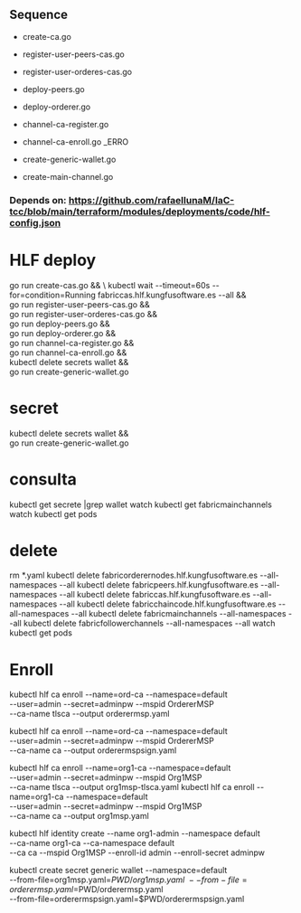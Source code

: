 ## Sequence

* create-ca.go
* register-user-peers-cas.go
* register-user-orderes-cas.go
* deploy-peers.go
* deploy-orderer.go
* channel-ca-register.go

* channel-ca-enroll.go _ERRO 
* create-generic-wallet.go
* create-main-channel.go

### Depends on: https://github.com/rafaellunaM/IaC-tcc/blob/main/terraform/modules/deployments/code/hlf-config.json


# HLF deploy
go run create-cas.go && \ 
kubectl wait --timeout=60s --for=condition=Running fabriccas.hlf.kungfusoftware.es --all && \
go run register-user-peers-cas.go && \
go run register-user-orderes-cas.go && \
go run deploy-peers.go && \
go run deploy-orderer.go && \
go run channel-ca-register.go && \
go run channel-ca-enroll.go && \
kubectl delete secrets wallet && \
go run create-generic-wallet.go 

# secret
kubectl delete secrets wallet && \
go run create-generic-wallet.go 

# consulta
kubectl get secrete |grep wallet
watch kubectl get fabricmainchannels 
watch kubectl get pods

# delete
rm *.yaml
kubectl delete fabricorderernodes.hlf.kungfusoftware.es --all-namespaces --all
kubectl delete fabricpeers.hlf.kungfusoftware.es --all-namespaces --all
kubectl delete fabriccas.hlf.kungfusoftware.es --all-namespaces --all
kubectl delete fabricchaincode.hlf.kungfusoftware.es --all-namespaces --all
kubectl delete fabricmainchannels --all-namespaces --all
kubectl delete fabricfollowerchannels --all-namespaces --all
watch kubectl get pods

# Enroll
kubectl hlf ca enroll --name=ord-ca --namespace=default \
    --user=admin --secret=adminpw --mspid OrdererMSP \
    --ca-name tlsca  --output orderermsp.yaml
    
kubectl hlf ca enroll --name=ord-ca --namespace=default \
    --user=admin --secret=adminpw --mspid OrdererMSP \
    --ca-name ca  --output orderermspsign.yaml

kubectl hlf ca enroll --name=org1-ca --namespace=default \
    --user=admin --secret=adminpw --mspid Org1MSP \
    --ca-name tlsca  --output org1msp-tlsca.yaml
kubectl hlf ca enroll --name=org1-ca --namespace=default \
    --user=admin --secret=adminpw --mspid Org1MSP \
    --ca-name ca  --output org1msp.yaml

kubectl hlf identity create --name org1-admin --namespace default \
    --ca-name org1-ca --ca-namespace default \
    --ca ca --mspid Org1MSP --enroll-id admin --enroll-secret adminpw

kubectl create secret generic wallet --namespace=default \
        --from-file=org1msp.yaml=$PWD/org1msp.yaml \
        --from-file=orderermsp.yaml=$PWD/orderermsp.yaml \
        --from-file=orderermspsign.yaml=$PWD/orderermspsign.yaml
